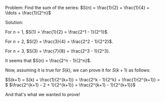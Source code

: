 Problem:
Find the sum of the series:
$S(n) = \frac{1}{2} + \frac{1}{4} + \ldots + \frac{1}{2^n}$

Solution:

For $n = 1$, $S(1) = \frac{1}{2} = \frac{2^1 - 1}{2^1}$. 

For $n = 2$, $S(2) = \frac{3}{4} = \frac{2^2 - 1}{2^2}$. 

For $n = 3$, $S(3) = \frac{7}{8} = \frac{2^3 - 1}{2^3}.

It seems that $S(n) = \frac{2^n - 1}{2^n}$.

Now, assuming it is true for $S(k)$, we can prove it for $S(k+1$) as follows:

$S(k+1) = S(k) + \frac{1}{2^{k+1}} = \frac{2^k - 1}{2^k} + \frac{1}{2^{k+1}} = $
$\frac{2^{k+1} - 2 + 1}{2^{k+1}} = \frac{2^{k+1} - 1}{2^{k+1}}$

And that's what we wanted to prove!
